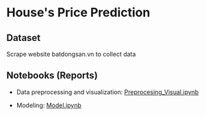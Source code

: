 # House's Price Prediction

## Dataset
Scrape website batdongsan.vn to collect data
## Notebooks (Reports)

* Data preprocessing and visualization: [Preprocesing_Visual.ipynb](notebooks_reports/Preprocesing_Visual.ipynb)

* Modeling: [Model.ipynb](notebooks_reports/Model.ipynb)


